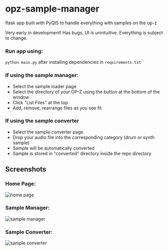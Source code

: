 # opz-sample-manager
flask app built with PyQt5 to handle everything with samples on the op-z

Very early in development! Has bugs, UI is unintuitive. Everything is subject to change.

### Run app using:
```python main.py``` after installing dependencies in ```requirements.txt```

### If using the sample manager:
- Select the sample loader page
- Select the directory of your OP-Z using the button at the bottom of the window
- Click "List Files" at the top
- Add, remove, rearrange files as you see fit

### If using the sample converter
- Select the sample converter page
- Drop your audio file into the corresponding category (drum or synth sample)
- Sample will be automatically converted
- Sample is stored in "converted" directory inside the repo directory

## Screenshots
### Home Page:
![home page](/screenshots/homepage.png)

### Sample Manager:
![sample manager](/screenshots/samplemanager.png)

### Sample Converter:
![sample converter](/screenshots/sampleconverter.png)